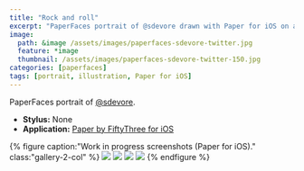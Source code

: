 ```yaml
---
title: "Rock and roll"
excerpt: "PaperFaces portrait of @sdevore drawn with Paper for iOS on an iPad."
image: 
  path: &image /assets/images/paperfaces-sdevore-twitter.jpg 
  feature: *image
  thumbnail: /assets/images/paperfaces-sdevore-twitter-150.jpg
categories: [paperfaces]
tags: [portrait, illustration, Paper for iOS]
---
```


PaperFaces portrait of [@sdevore](https://twitter.com/sdevore).

* **Stylus:** None
* **Application:** [Paper by FiftyThree for iOS](http://www.fiftythree.com/paper)

{% figure caption:"Work in progress screenshots (Paper for iOS)." class:"gallery-2-col" %}
[![](/assets/images/paperfaces-sdevore-process-1-600.jpg)](/assets/images/paperfaces-sdevore-process-1-lg.jpg)
[![](/assets/images/paperfaces-sdevore-process-2-600.jpg)](/assets/images/paperfaces-sdevore-process-2-lg.jpg)
[![](/assets/images/paperfaces-sdevore-process-3-600.jpg)](/assets/images/paperfaces-sdevore-process-3-lg.jpg)
[![](/assets/images/paperfaces-sdevore-process-4-600.jpg)](/assets/images/paperfaces-sdevore-process-4-lg.jpg)
{% endfigure %}
